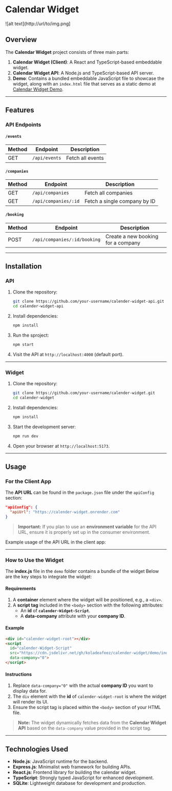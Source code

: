 
# Calendar Widget

![alt text](http://url/to/img.png]

## Overview

The **Calendar Widget** project consists of three main parts:

1. **Calendar Widget (Client)**: A React and TypeScript-based embeddable widget.
2. **Calendar Widget API**: A Node.js and TypeScript-based API server.
3. **Demo**: Contains a bundled embeddable JavaScript file to showcase the widget, along with an `index.html` file that serves as a static demo at [Calendar Widget Demo](https://koladeafeez.github.io/calender-widget/).

---

## Features

### API Endpoints

#### `/events`
| Method | Endpoint       | Description       |
|--------|----------------|-------------------|
| GET    | `/api/events`  | Fetch all events |

#### `/companies`
| Method | Endpoint                | Description                  |
|--------|--------------------------|------------------------------|
| GET    | `/api/companies`        | Fetch all companies          |
| GET    | `/api/companies/:id`    | Fetch a single company by ID |

#### `/booking`
| Method | Endpoint                          | Description                      |
|--------|-----------------------------------|----------------------------------|
| POST   | `/api/companies/:id/booking`     | Create a new booking for a company |

---

## Installation

### API

1. Clone the repository:
   ```bash
   git clone https://github.com/your-username/calender-widget-api.git
   cd calender-widget-api
   ```

2. Install dependencies:
   ```bash
   npm install
   ```
3. Run the sproject:
   ```bash
   npm start
   ```

4. Visit the API at `http://localhost:4000` (default port).

---

### Widget

1. Clone the repository:
   ```bash
   git clone https://github.com/your-username/calender-widget.git
   cd calender-widget
   ```

2. Install dependencies:
   ```bash
   npm install
   ```

3. Start the development server:
   ```bash
   npm run dev
   ```

4. Open your browser at `http://localhost:5173`.

---

## Usage

### For the Client App

The **API URL** can be found in the `package.json` file under the `apiConfig` section:

```json
"apiConfig": {
  "apiUrl": "https://calender-widget.onrender.com"
}
```

> **Important:** If you plan to use an **environment variable** for the API URL, ensure it is properly set up in the consumer environment.

Example usage of the API URL in the client app:

---

### How to Use the Widget

The **index.js** file in the `demo` folder contains a bundle of the widget Below are the key steps to integrate the widget:

#### Requirements

1. A **container** element where the widget will be positioned, e.g., a `<div>`.
2. A **script tag** included in the `<body>` section with the following attributes:
   - An **id** of **`calender-Widget-Script`**.
   - A **data-company** attribute with your **company ID**.

#### Example

```html
<div id="calender-widget-root"></div>
<script 
  id="calender-Widget-Script" 
  src="https://cdn.jsdelivr.net/gh/koladeafeez/calender-widget/demo/index.js" 
  data-company="0">
</script>
```

#### Instructions

1. Replace `data-company="0"` with the actual **company ID** you want to display data for.
2. The `div` element with the **id** of `calender-widget-root` is where the widget will render its UI.
3. Ensure the script tag is placed within the `<body>` section of your HTML file.

> **Note:** The widget dynamically fetches data from the **Calendar Widget API** based on the `data-company` value provided in the script tag.

---


## Technologies Used

- **Node.js**: JavaScript runtime for the backend.
- **Express.js**: Minimalist web framework for building APIs.
- **React.js**: Frontend library for building the calendar widget.
- **TypeScript**: Strongly typed JavaScript for enhanced development.
- **SQLite**: Lightweight database for development and production.
